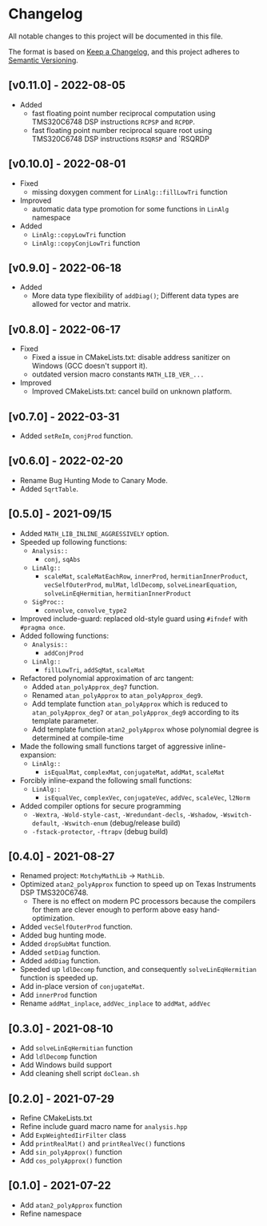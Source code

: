 # Changelog

All notable changes to this project will be documented in this file.

The format is based on [Keep a Changelog](https://keepachangelog.com/en/1.0.0/),
and this project adheres to [Semantic Versioning](https://semver.org/spec/v2.0.0.html).

## [v0.11.0] - 2022-08-05

- Added
  - fast floating point number reciprocal computation using TMS320C6748 DSP instructions `RCPSP` and `RCPDP`.
  - fast floating point number reciprocal square root using TMS320C6748 DSP instructions `RSQRSP` and `RSQRDP

## [v0.10.0] - 2022-08-01

- Fixed
  - missing doxygen comment for `LinAlg::fillLowTri` function
- Improved
  - automatic data type promotion for some functions in `LinAlg` namespace
- Added
  - `LinAlg::copyLowTri` function
  - `LinAlg::copyConjLowTri` function

## [v0.9.0] - 2022-06-18

- Added
  - More data type flexibility of `addDiag()`; Different data types are allowed for vector and matrix.

## [v0.8.0] - 2022-06-17

- Fixed
  - Fixed a issue in CMakeLists.txt: disable address sanitizer on Windows (GCC doesn't support it).
  - outdated version macro constants `MATH_LIB_VER_...`
- Improved
  - Improved CMakeLists.txt: cancel build on unknown platform.

## [v0.7.0] - 2022-03-31

- Added `setReIm`, `conjProd` function.

## [v0.6.0] - 2022-02-20

- Rename Bug Hunting Mode to Canary Mode.
- Added `SqrtTable`.

## [0.5.0] - 2021-09/15

- Added `MATH_LIB_INLINE_AGGRESSIVELY` option.
- Speeded up following functions:
  - `Analysis::`
    - `conj`, `sqAbs`
  - `LinAlg::`
    - `scaleMat`, `scaleMatEachRow`, `innerProd`, `hermitianInnerProduct`, `vecSelfOuterProd`, `mulMat`, `ldlDecomp`, `solveLinearEquation`, `solveLinEqHermitian`, `hermitianInnerProduct`
  - `SigProc::`
    - `convolve`, `convolve_type2`
- Improved include-guard: replaced old-style guard using `#ifndef` with `#pragma once`.
- Added following functions:
  - `Analysis::`
    - `addConjProd`
  - `LinAlg::`
    - `fillLowTri`, `addSqMat`, `scaleMat`
- Refactored polynomial approximation of arc tangent:
  - Added `atan_polyApprox_deg7` function.
  - Renamed `atan_polyApprox` to `atan_polyApprox_deg9`.
  - Add template function `atan_polyApprox` which is reduced to `atan_polyApprox_deg7` or `atan_polyApprox_deg9` according to its template parameter.
  - Add template function `atan2_polyApprox` whose polynomial degree is determined at compile-time
- Made the following small functions target of aggressive inline-expansion:
  - `LinAlg::`
    - `isEqualMat`, `complexMat`, `conjugateMat`, `addMat`, `scaleMat`
- Forcibly inline-expand the following small functions:
  - `LinAlg::`
    - `isEqualVec`, `complexVec`, `conjugateVec`, `addVec`, `scaleVec`, `l2Norm`
- Added compiler options for secure programming
  - `-Wextra`, `-Wold-style-cast`, `-Wredundant-decls`, `-Wshadow`, `-Wswitch-default`, `-Wswitch-enum` (debug/release build)
  - `-fstack-protector`, `-ftrapv` (debug build)

## [0.4.0] - 2021-08-27

- Renamed project: `MotchyMathLib` -> `MathLib`.
- Optimized `atan2_polyApprox` function to speed up on Texas Instruments DSP TMS320C6748.
  - There is no effect on modern PC processors because the compilers for them are clever enough to perform above easy hand-optimization.
- Added `vecSelfOuterProd` function.
- Added bug hunting mode.
- Added `dropSubMat` function.
- Added `setDiag` function.
- Added `addDiag` function.
- Speeded up `ldlDecomp` function, and consequently `solveLinEqHermitian` function is speeded up.
- Add in-place version of `conjugateMat`.
- Add `innerProd` function
- Rename `addMat_inplace`, `addVec_inplace` to `addMat`, `addVec`

## [0.3.0] - 2021-08-10

- Add `solveLinEqHermitian` function
- Add `ldlDecomp` function
- Add Windows build support
- Add cleaning shell script `doClean.sh`

## [0.2.0] - 2021-07-29

- Refine CMakeLists.txt
- Refine include guard macro name for `analysis.hpp`
- Add `ExpWeightedIirFilter` class
- Add `printRealMat()` and `printRealVec()` functions
- Add `sin_polyApprox()` function
- Add `cos_polyApprox()` function

## [0.1.0] - 2021-07-22

- Add `atan2_polyApprox` function
- Refine namespace

